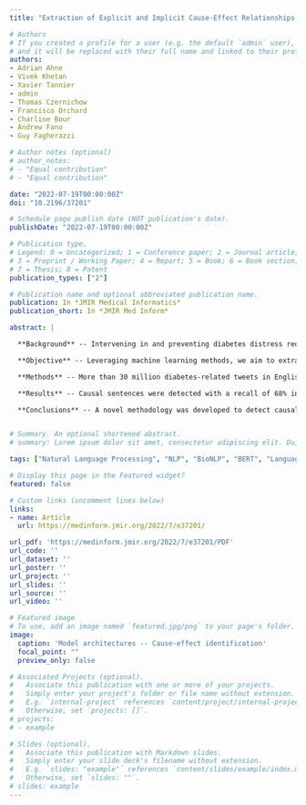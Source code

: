 ```yaml
---
title: "Extraction of Explicit and Implicit Cause-Effect Relationships in Patient-Reported Diabetes-Related Tweets From 2017 to 2021: Deep Learning Approach"

# Authors
# If you created a profile for a user (e.g. the default `admin` user), write the username (folder name) here 
# and it will be replaced with their full name and linked to their profile.
authors:
- Adrian Ahne
- Vivek Khetan
- Xavier Tannier
- admin
- Thomas Czernichow
- Francisco Orchard
- Charline Bour
- Andrew Fano
- Guy Fagherazzi

# Author notes (optional)
# author_notes:
# - "Equal contribution"
# - "Equal contribution"

date: "2022-07-19T00:00:00Z"
doi: "10.2196/37201"

# Schedule page publish date (NOT publication's date).
publishDate: "2022-07-19T00:00:00Z"

# Publication type.
# Legend: 0 = Uncategorized; 1 = Conference paper; 2 = Journal article;
# 3 = Preprint / Working Paper; 4 = Report; 5 = Book; 6 = Book section;
# 7 = Thesis; 8 = Patent
publication_types: ["2"]

# Publication name and optional abbreviated publication name.
publication: In *JMIR Medical Informatics*
publication_short: In *JMIR Med Inform*

abstract: |

  **Background** -- Intervening in and preventing diabetes distress requires an understanding of its causes and, in particular, from a patient’s perspective. Social media data provide direct access to how patients see and understand their disease and consequently show the causes of diabetes distress. 

  **Objective** -- Leveraging machine learning methods, we aim to extract both explicit and implicit cause-effect relationships in patient-reported diabetes-related tweets and provide a methodology to better understand the opinions, feelings, and observations shared within the diabetes online community from a causality perspective. 

  **Methods** -- More than 30 million diabetes-related tweets in English were collected between April 2017 and January 2021. Deep learning and natural language processing methods were applied to focus on tweets with personal and emotional content. A cause-effect tweet data set was manually labeled and used to train (1) a fine-tuned BERTweet model to detect causal sentences containing a causal relation and (2) a conditional random field model with Bidirectional Encoder Representations from Transformers (BERT)-based features to extract possible cause-effect associations. Causes and effects were clustered in a semisupervised approach and visualized in an interactive cause-effect network. 

  **Results** -- Causal sentences were detected with a recall of 68% in an imbalanced data set. A conditional random field model with BERT-based features outperformed a fine-tuned BERT model for cause-effect detection with a macro recall of 68%. This led to 96,676 sentences with cause-effect relationships. “Diabetes” was identified as the central cluster followed by “death” and “insulin.” Insulin pricing–related causes were frequently associated with death.

  **Conclusions** -- A novel methodology was developed to detect causal sentences and identify both explicit and implicit, single and multiword cause, and the corresponding effect, as expressed in diabetes-related tweets leveraging BERT-based architectures and visualized as cause-effect network. Extracting causal associations in real life, patient-reported outcomes in social media data provide a useful complementary source of information in diabetes research.


# Summary. An optional shortened abstract.
# summary: Lorem ipsum dolor sit amet, consectetur adipiscing elit. Duis posuere tellus ac convallis placerat. Proin tincidunt magna sed ex sollicitudin condimentum.

tags: ["Natural Language Processing", "NLP", "BioNLP", "BERT", "Language Models", "Medical Informatics"]

# Display this page in the Featured widget?
featured: false

# Custom links (uncomment lines below)
links:
- name: Article
  url: https://medinform.jmir.org/2022/7/e37201/

url_pdf: 'https://medinform.jmir.org/2022/7/e37201/PDF'
url_code: ''
url_dataset: ''
url_poster: ''
url_project: ''
url_slides: ''
url_source: ''
url_video: ''

# Featured image
# To use, add an image named `featured.jpg/png` to your page's folder. 
image:
  caption: 'Model architectures -- Cause-effect identification'
  focal_point: ""
  preview_only: false

# Associated Projects (optional).
#   Associate this publication with one or more of your projects.
#   Simply enter your project's folder or file name without extension.
#   E.g. `internal-project` references `content/project/internal-project/index.md`.
#   Otherwise, set `projects: []`.
# projects:
# - example

# Slides (optional).
#   Associate this publication with Markdown slides.
#   Simply enter your slide deck's filename without extension.
#   E.g. `slides: "example"` references `content/slides/example/index.md`.
#   Otherwise, set `slides: ""`.
# slides: example
---
```


<!-- {{% callout note %}}
Click the *Cite* button above to demo the feature to enable visitors to import publication metadata into their reference management software.
{{% /callout %}}

{{% callout note %}}
Create your slides in Markdown - click the *Slides* button to check out the example.
{{% /callout %}}

Supplementary notes can be added here, including [code, math, and images](https://wowchemy.com/docs/writing-markdown-latex/). -->
